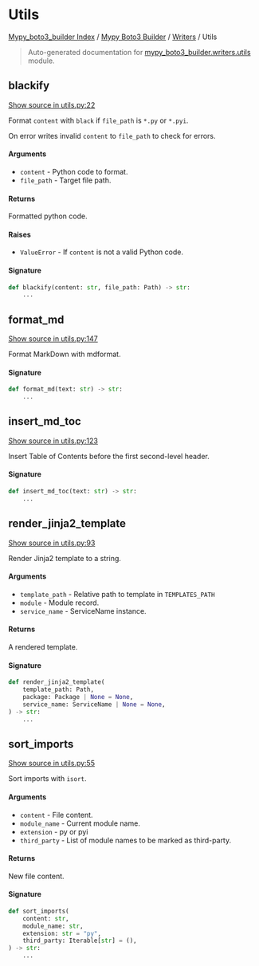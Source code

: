 # Utils

[Mypy_boto3_builder Index](../../README.md#mypy_boto3_builder-index) /
[Mypy Boto3 Builder](../index.md#mypy-boto3-builder) /
[Writers](./index.md#writers) /
Utils

> Auto-generated documentation for [mypy_boto3_builder.writers.utils](https://github.com/youtype/mypy_boto3_builder/blob/main/mypy_boto3_builder/writers/utils.py) module.

## blackify

[Show source in utils.py:22](https://github.com/youtype/mypy_boto3_builder/blob/main/mypy_boto3_builder/writers/utils.py#L22)

Format `content` with `black` if `file_path` is `*.py` or `*.pyi`.

On error writes invalid `content` to `file_path` to check for errors.

#### Arguments

- `content` - Python code to format.
- `file_path` - Target file path.

#### Returns

Formatted python code.

#### Raises

- `ValueError` - If `content` is not a valid Python code.

#### Signature

```python
def blackify(content: str, file_path: Path) -> str:
    ...
```



## format_md

[Show source in utils.py:147](https://github.com/youtype/mypy_boto3_builder/blob/main/mypy_boto3_builder/writers/utils.py#L147)

Format MarkDown with mdformat.

#### Signature

```python
def format_md(text: str) -> str:
    ...
```



## insert_md_toc

[Show source in utils.py:123](https://github.com/youtype/mypy_boto3_builder/blob/main/mypy_boto3_builder/writers/utils.py#L123)

Insert Table of Contents before the first second-level header.

#### Signature

```python
def insert_md_toc(text: str) -> str:
    ...
```



## render_jinja2_template

[Show source in utils.py:93](https://github.com/youtype/mypy_boto3_builder/blob/main/mypy_boto3_builder/writers/utils.py#L93)

Render Jinja2 template to a string.

#### Arguments

- `template_path` - Relative path to template in `TEMPLATES_PATH`
- `module` - Module record.
- `service_name` - ServiceName instance.

#### Returns

A rendered template.

#### Signature

```python
def render_jinja2_template(
    template_path: Path,
    package: Package | None = None,
    service_name: ServiceName | None = None,
) -> str:
    ...
```



## sort_imports

[Show source in utils.py:55](https://github.com/youtype/mypy_boto3_builder/blob/main/mypy_boto3_builder/writers/utils.py#L55)

Sort imports with `isort`.

#### Arguments

- `content` - File content.
- `module_name` - Current module name.
- `extension` - py or pyi
- `third_party` - List of module names to be marked as third-party.

#### Returns

New file content.

#### Signature

```python
def sort_imports(
    content: str,
    module_name: str,
    extension: str = "py",
    third_party: Iterable[str] = (),
) -> str:
    ...
```



